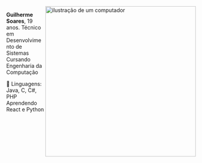 <img src="https://raw.githubusercontent.com/MicaelliMedeiros/micaellimedeiros/master/image/computer-illustration.png" alt="ilustração de um computador" min-width="400px" max-width="400px" width="400px" align="right">

<p align="left"> 
  <strong>Guilherme Soares</strong>, 19 anos. Técnico em Desenvolvimento de Sistemas<br>
  Cursando Engenharia da Computação
</p>

<p align="left">
  🦄 Linguagens: Java, C, C#, PHP<br>
  Aprendendo React e Python
</p>
